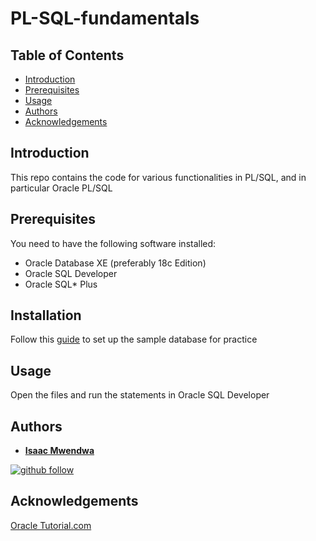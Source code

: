 # PL-SQL-fundamentals

## Table of Contents
* [Introduction](#Introduction)
* [Prerequisites](#Prerequisites)
* [Usage](#Usage)
* [Authors](#Authors)
* [Acknowledgements](#Acknowledgements)

## Introduction
This repo contains the code for various functionalities in PL/SQL, and in particular Oracle PL/SQL


## Prerequisites
You need to have the following software installed:
* Oracle Database XE (preferably 18c Edition)
* Oracle SQL Developer
* Oracle SQL* Plus

## Installation
Follow this [guide](https://www.oracletutorial.com/getting-started/create-oracle-sample-database-for-practice/) to set up the sample database for practice

## Usage
Open the files and run the statements in Oracle SQL Developer


## Authors

* **[Isaac Mwendwa](https://github.com/IsaacMwendwa)**
    
[![github follow](https://img.shields.io/github/followers/IsaacMwendwa?label=Follow_on_GitHub)](https://github.com/IsaacMwendwa)


## Acknowledgements
[Oracle Tutorial.com](https://www.oracletutorial.com/plsql-tutorial/)

